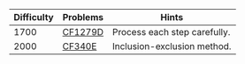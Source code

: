 | Difficulty | Problems | Hints |
| -------- | -------- | -------- |
| 1700 | [CF1279D](https://codeforces.com/problemset/problem/1279/D) | Process each step carefully. |
| 2000 | [CF340E](https://codeforces.com/problemset/problem/340/E) | Inclusion-exclusion method. |